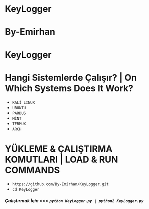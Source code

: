 # KeyLogger
# By-Emirhan
# KeyLogger

# Hangi Sistemlerde Çalışır? | On Which Systems Does It Work?
* `KALİ LİNUX`
* `UBUNTU`
* `PARDUS`
* `MİNT`
* `TERMUX`
* `ARCH`
# YÜKLEME & ÇALIŞTIRMA KOMUTLARI | LOAD & RUN COMMANDS
  
* `https://github.com/By-Emirhan/KeyLogger.git`  
* `cd KeyLogger`

##### Çalıştırmak İçin >>> `python KeyLogger.py | python2 KeyLogger.py`
